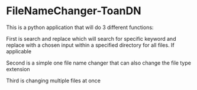 # FileNameChanger-ToanDN

This is a python application that will do 3 different functions:

First is search and replace which will search for specific keyword and replace with a chosen input within a specified directory for all files. If applicable

Second is a simple one file name changer that can also change the file type extension

Third is changing multiple files at once
